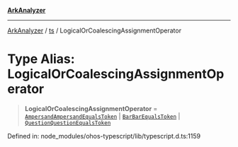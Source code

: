 [**ArkAnalyzer**](../../../../README.md)

***

[ArkAnalyzer](../../../../globals.md) / [ts](../README.md) / LogicalOrCoalescingAssignmentOperator

# Type Alias: LogicalOrCoalescingAssignmentOperator

> **LogicalOrCoalescingAssignmentOperator** = [`AmpersandAmpersandEqualsToken`](../enumerations/SyntaxKind.md#ampersandampersandequalstoken) \| [`BarBarEqualsToken`](../enumerations/SyntaxKind.md#barbarequalstoken) \| [`QuestionQuestionEqualsToken`](../enumerations/SyntaxKind.md#questionquestionequalstoken)

Defined in: node\_modules/ohos-typescript/lib/typescript.d.ts:1159
